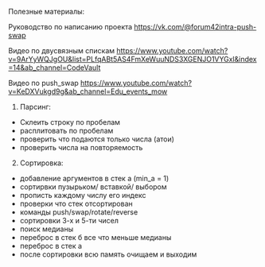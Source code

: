 Полезные материалы:


Руководство по написанию проекта https://vk.com/@forum42intra-push-swap


Видео по двусвязным спискам https://www.youtube.com/watch?v=9ArYyWQJgOU&list=PLfqABt5AS4FmXeWuuNDS3XGENJO1VYGxl&index=14&ab_channel=CodeVault

Видео по push_swap https://www.youtube.com/watch?v=KeDXVukgd9g&ab_channel=Edu_events_mow

1) Парсинг:
- Склеить строку по пробелам
- расплитовать по пробелам
- проверить что подаются только числа (атои)
- проверить числа на повторяемость

2) Сортировка:
- добавление аргументов в стек а (min_a = 1)
- сортирвки пузырьком/ вставкой/ выбором
- прописть каждому числу его индекс
- проверки что стек отсортирован
- команды push/swap/rotate/reverse
- сортировки 3-х и 5-ти чисел
- поиск медианы
- переброс в стек б все что меньше медианы
- переброс в стек а
- после сортировки всю память очищаем и выходим
